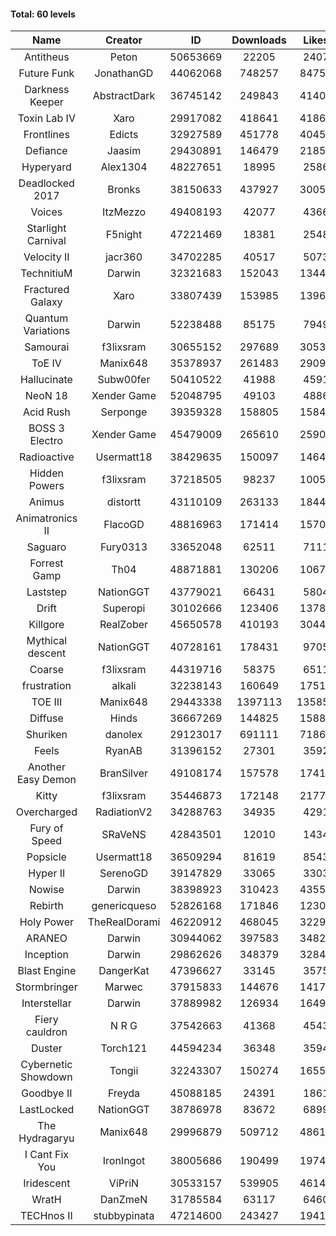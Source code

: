 #### Total: 60 levels

| Name | Creator | ID | Downloads | Likes |
|:---:|:---:|:---:|:---:|:---:|
| Antitheus | Peton | 50653669 | 22205 | 2407
| Future Funk | JonathanGD | 44062068 | 748257 | 84752
| Darkness Keeper | AbstractDark | 36745142 | 249843 | 41405
| Toxin Lab IV | Xaro | 29917082 | 418641 | 41867
| Frontlines | Edicts | 32927589 | 451778 | 40455
| Defiance | Jaasim | 29430891 | 146479 | 21859
| Hyperyard | Alex1304 | 48227651 | 18995 | 2586
| Deadlocked 2017 | Bronks | 38150633 | 437927 | 30058
| Voices | ItzMezzo | 49408193 | 42077 | 4366
| Starlight Carnival | F5night | 47221469 | 18381 | 2548
| Velocity II | jacr360 | 34702285 | 40517 | 5073
| TechnitiuM | Darwin | 32321683 | 152043 | 13444
| Fractured Galaxy  | Xaro | 33807439 | 153985 | 13966
| Quantum Variations | Darwin | 52238488 | 85175 | 7949
| Samourai | f3lixsram | 30655152 | 297689 | 30530
| ToE IV  | Manix648 | 35378937 | 261483 | 29095
| Hallucinate | Subw00fer | 50410522 | 41988 | 4591
| NeoN 18 | Xender Game | 52048795 | 49103 | 4886
| Acid Rush | Serponge | 39359328 | 158805 | 15848
| BOSS 3 Electro | Xender Game | 45479009 | 265610 | 25905
| Radioactive | Usermatt18 | 38429635 | 150097 | 14640
| Hidden Powers | f3lixsram | 37218505 | 98237 | 10052
| Animus | distortt | 43110109 | 263133 | 18443
| Animatronics II | FlacoGD | 48816963 | 171414 | 15700
| Saguaro | Fury0313 | 33652048 | 62511 | 7111
| Forrest Gamp | Th04 | 48871881 | 130206 | 10677
| Laststep | NationGGT | 43779021 | 66431 | 5804
| Drift | Superopi | 30102666 | 123406 | 13784
| Killgore | RealZober | 45650578 | 410193 | 30443
| Mythical descent | NationGGT | 40728161 | 178431 | 9705
| Coarse | f3lixsram | 44319716 | 58375 | 6511
| frustration | alkali | 32238143 | 160649 | 17518
| TOE III | Manix648 | 29443338 | 1397113 | 135857
| Diffuse | Hinds | 36667269 | 144825 | 15881
| Shuriken | danolex | 29123017 | 691111 | 71868
| Feels | RyanAB | 31396152 | 27301 | 3592
| Another Easy Demon | BranSilver | 49108174 | 157578 | 17413
| Kitty | f3lixsram | 35446873 | 172148 | 21771
| Overcharged | RadiationV2 | 34288763 | 34935 | 4291
| Fury of Speed | SRaVeNS | 42843501 | 12010 | 1434
| Popsicle | Usermatt18 | 36509294 | 81619 | 8543
| Hyper II | SerenoGD | 39147829 | 33065 | 3303
| Nowise | Darwin | 38398923 | 310423 | 43551
| Rebirth | genericqueso | 52826168 | 171846 | 12301
| Holy Power | TheRealDorami | 46220912 | 468045 | 32296
| ARANEO | Darwin | 30944062 | 397583 | 34828
| Inception | Darwin | 29862626 | 348379 | 32840
| Blast Engine | DangerKat | 47396627 | 33145 | 3575
| Stormbringer | Marwec | 37915833 | 144676 | 14174
| Interstellar | Darwin | 37889982 | 126934 | 16491
| Fiery cauldron | N R G | 37542663 | 41368 | 4543
| Duster | Torch121 | 44594234 | 36348 | 3594
| Cybernetic Showdown  | Tongii | 32243307 | 150274 | 16556
| Goodbye II | Freyda | 45088185 | 24391 | 1861
| LastLocked | NationGGT | 38786978 | 83672 | 6899
| The Hydragaryu | Manix648 | 29996879 | 509712 | 48614
| I Cant Fix You | IronIngot | 38005686 | 190499 | 19743
| Iridescent | ViPriN | 30533157 | 539905 | 46143
| WratH | DanZmeN | 31785584 | 63117 | 6460
| TECHnos II | stubbypinata | 47214600 | 243427 | 19410
